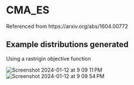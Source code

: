 <h1>CMA_ES</h1>
<p>Referenced from https://arxiv.org/abs/1604.00772</p>
<h2>Example distributions generated</h2>
<p>Using a rastrigin objective function</p>

![Screenshot 2024-01-12 at 9 09 11 PM](https://github.com/HenryChen4/CMA_ES/assets/71111859/d9fd83ff-f19f-4b05-9eef-89f8debe6389)
![Screenshot 2024-01-12 at 9 09 54 PM](https://github.com/HenryChen4/CMA_ES/assets/71111859/3affa1d8-974e-4836-839c-9929ff4546ea)
